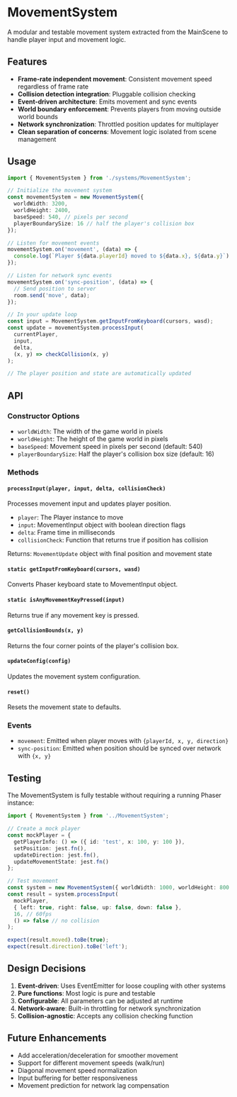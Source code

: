 # MovementSystem

A modular and testable movement system extracted from the MainScene to handle player input and movement logic.

## Features

- **Frame-rate independent movement**: Consistent movement speed regardless of frame rate
- **Collision detection integration**: Pluggable collision checking
- **Event-driven architecture**: Emits movement and sync events
- **World boundary enforcement**: Prevents players from moving outside world bounds
- **Network synchronization**: Throttled position updates for multiplayer
- **Clean separation of concerns**: Movement logic isolated from scene management

## Usage

```typescript
import { MovementSystem } from './systems/MovementSystem';

// Initialize the movement system
const movementSystem = new MovementSystem({
  worldWidth: 3200,
  worldHeight: 2400,
  baseSpeed: 540, // pixels per second
  playerBoundarySize: 16 // half the player's collision box
});

// Listen for movement events
movementSystem.on('movement', (data) => {
  console.log(`Player ${data.playerId} moved to ${data.x}, ${data.y}`);
});

// Listen for network sync events
movementSystem.on('sync-position', (data) => {
  // Send position to server
  room.send('move', data);
});

// In your update loop
const input = MovementSystem.getInputFromKeyboard(cursors, wasd);
const update = movementSystem.processInput(
  currentPlayer,
  input,
  delta,
  (x, y) => checkCollision(x, y)
);

// The player position and state are automatically updated
```

## API

### Constructor Options

- `worldWidth`: The width of the game world in pixels
- `worldHeight`: The height of the game world in pixels
- `baseSpeed`: Movement speed in pixels per second (default: 540)
- `playerBoundarySize`: Half the player's collision box size (default: 16)

### Methods

#### `processInput(player, input, delta, collisionCheck)`
Processes movement input and updates player position.

- `player`: The Player instance to move
- `input`: MovementInput object with boolean direction flags
- `delta`: Frame time in milliseconds
- `collisionCheck`: Function that returns true if position has collision

Returns: `MovementUpdate` object with final position and movement state

#### `static getInputFromKeyboard(cursors, wasd)`
Converts Phaser keyboard state to MovementInput object.

#### `static isAnyMovementKeyPressed(input)`
Returns true if any movement key is pressed.

#### `getCollisionBounds(x, y)`
Returns the four corner points of the player's collision box.

#### `updateConfig(config)`
Updates the movement system configuration.

#### `reset()`
Resets the movement state to defaults.

### Events

- `movement`: Emitted when player moves with `{playerId, x, y, direction}`
- `sync-position`: Emitted when position should be synced over network with `{x, y}`

## Testing

The MovementSystem is fully testable without requiring a running Phaser instance:

```typescript
import { MovementSystem } from '../MovementSystem';

// Create a mock player
const mockPlayer = {
  getPlayerInfo: () => ({ id: 'test', x: 100, y: 100 }),
  setPosition: jest.fn(),
  updateDirection: jest.fn(),
  updateMovementState: jest.fn()
};

// Test movement
const system = new MovementSystem({ worldWidth: 1000, worldHeight: 800 });
const result = system.processInput(
  mockPlayer,
  { left: true, right: false, up: false, down: false },
  16, // 60fps
  () => false // no collision
);

expect(result.moved).toBe(true);
expect(result.direction).toBe('left');
```

## Design Decisions

1. **Event-driven**: Uses EventEmitter for loose coupling with other systems
2. **Pure functions**: Most logic is pure and testable
3. **Configurable**: All parameters can be adjusted at runtime
4. **Network-aware**: Built-in throttling for network synchronization
5. **Collision-agnostic**: Accepts any collision checking function

## Future Enhancements

- Add acceleration/deceleration for smoother movement
- Support for different movement speeds (walk/run)
- Diagonal movement speed normalization
- Input buffering for better responsiveness
- Movement prediction for network lag compensation